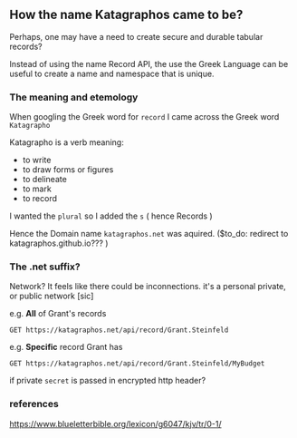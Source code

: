 ## How the name Katagraphos came to be?

Perhaps, one may have a need to create secure and durable tabular records?

Instead of using the name Record API, the use the Greek Language can be useful to create a name and namespace that is unique.

### The meaning and etemology

 When googling the Greek word for `record` I came across the Greek word `Katagrapho`

Katagrapho is a verb meaning:

* to write
* to draw forms or figures
* to delineate
* to mark
* to record

I wanted the `plural` so I added the `s`  ( hence Records )

Hence the Domain name `katagraphos.net` was aquired. ($to_do: redirect to katagraphos.github.io???  ) 

### The .net suffix? 

Network?  It feels like there could be inconnections.  it's a personal private, or public network [sic]

e.g. **All** of Grant's records

   `GET https://katagraphos.net/api/record/Grant.Steinfeld`

e.g. **Specific** record Grant has

   `GET https://katagraphos.net/api/record/Grant.Steinfeld/MyBudget`

if private `secret` is passed in encrypted http header?





### references
https://www.blueletterbible.org/lexicon/g6047/kjv/tr/0-1/




